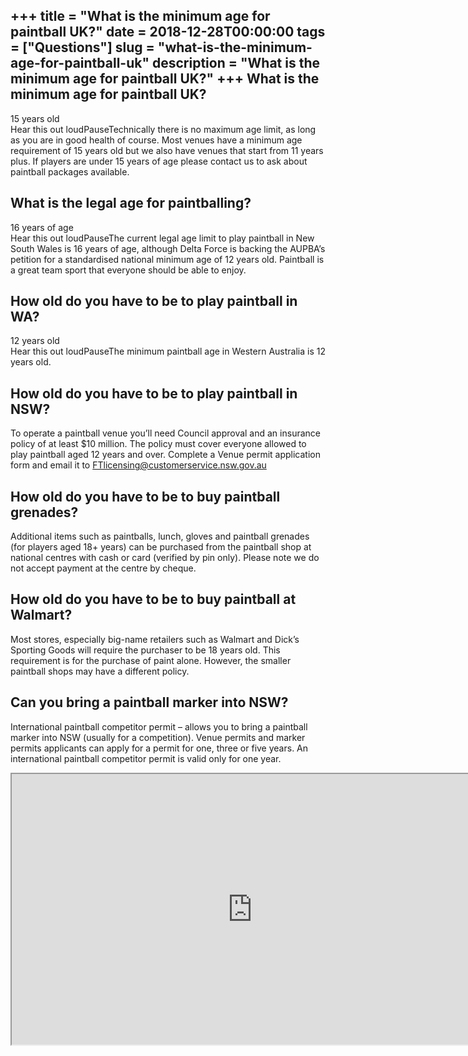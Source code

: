 +++
title = "What is the minimum age for paintball UK?"
date = 2018-12-28T00:00:00
tags = ["Questions"]
slug = "what-is-the-minimum-age-for-paintball-uk"
description = "What is the minimum age for paintball UK?"
+++
What is the minimum age for paintball UK?
-----------------------------------------

15 years old  
Hear this out loudPauseTechnically there is no maximum age limit, as long as you are in good health of course. Most venues have a minimum age requirement of 15 years old but we also have venues that start from 11 years plus. If players are under 15 years of age please contact us to ask about paintball packages available.

What is the legal age for paintballing?
---------------------------------------

16 years of age  
Hear this out loudPauseThe current legal age limit to play paintball in New South Wales is 16 years of age, although Delta Force is backing the AUPBA’s petition for a standardised national minimum age of 12 years old. Paintball is a great team sport that everyone should be able to enjoy.

How old do you have to be to play paintball in WA?
--------------------------------------------------

12 years old  
Hear this out loudPauseThe minimum paintball age in Western Australia is 12 years old.

How old do you have to be to play paintball in NSW?
---------------------------------------------------

To operate a paintball venue you’ll need Council approval and an insurance policy of at least $10 million. The policy must cover everyone allowed to play paintball aged 12 years and over. Complete a Venue permit application form and email it to FTlicensing@customerservice.nsw.gov.au

How old do you have to be to buy paintball grenades?
----------------------------------------------------

Additional items such as paintballs, lunch, gloves and paintball grenades (for players aged 18+ years) can be purchased from the paintball shop at national centres with cash or card (verified by pin only). Please note we do not accept payment at the centre by cheque.

How old do you have to be to buy paintball at Walmart?
------------------------------------------------------

Most stores, especially big-name retailers such as Walmart and Dick’s Sporting Goods will require the purchaser to be 18 years old. This requirement is for the purchase of paint alone. However, the smaller paintball shops may have a different policy.

Can you bring a paintball marker into NSW?
------------------------------------------

International paintball competitor permit – allows you to bring a paintball marker into NSW (usually for a competition). Venue permits and marker permits applicants can apply for a permit for one, three or five years. An international paintball competitor permit is valid only for one year.

<iframe allow="accelerometer; autoplay; clipboard-write; encrypted-media; gyroscope; picture-in-picture" allowfullscreen="" class="__youtube_prefs__  epyt-is-override  no-lazyload" data-no-lazy="1" data-origheight="433" data-origwidth="770" data-skipgform_ajax_framebjll="" height="433" id="_ytid_81562" loading="lazy" src="https://www.youtube.com/embed/RCpVniJJ08c?enablejsapi=1&autoplay=0&cc_load_policy=0&cc_lang_pref=&iv_load_policy=1&loop=0&modestbranding=0&rel=1&fs=1&playsinline=0&autohide=2&theme=dark&color=red&controls=1&" title="YouTube player" width="770"></iframe>
